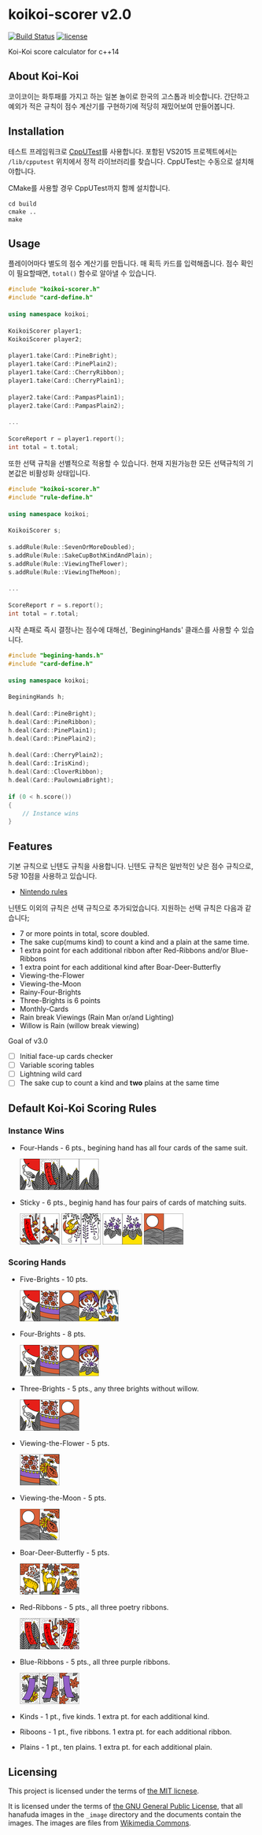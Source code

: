 # koikoi-scorer v2.0

[![Build Status](https://travis-ci.org/sidsryu/koikoi-scorer.svg?branch=master)][travis]
[![license](https://img.shields.io/github/license/mashape/apistatus.svg?maxAge=2592000)][license]

Koi-Koi score calculator for c++14

[license]: https://github.com/sidsryu/koikoi-scorer/blob/master/LICENSE 
[travis]: https://travis-ci.org/sidsryu/koikoi-scorer


## About Koi-Koi

코이코이는 화투패를 가지고 하는 일본 놀이로 한국의 고스톱과 비슷합니다. 
간단하고 예외가 적은 규칙이 점수 계산기를 구현하기에 적당히 재밌어보여 만들어봅니다.


## Installation

테스트 프레임워크로 [CppUTest][cpputest]를 사용합니다.
포함된 VS2015 프로젝트에서는 `/lib/cpputest` 위치에서 정적 라이브러리를 찾습니다. 
CppUTest는 수동으로 설치해야합니다.

CMake를 사용할 경우 CppUTest까지 함께 설치합니다.

```
cd build
cmake ..
make
```

[cpputest]: https://github.com/cpputest/cpputest


## Usage

플레이어마다 별도의 점수 계산기를 만듭니다. 매 획득 카드를 입력해줍니다. 점수 확인이 필요할때면, `total()` 함수로 알아낼 수 있습니다.

```c++
#include "koikoi-scorer.h"
#include "card-define.h"

using namespace koikoi;

KoikoiScorer player1;
KoikoiScorer player2;

player1.take(Card::PineBright);
player1.take(Card::PinePlain2);
player1.take(Card::CherryRibbon);
player1.take(Card::CherryPlain1);

player2.take(Card::PampasPlain1);
player2.take(Card::PampasPlain2);

...

ScoreReport r = player1.report();
int total = t.total;

```

또한 선택 규칙을 선별적으로 적용할 수 있습니다. 현재 지원가능한 모든 선택규칙의 기본값은 비활성화 상태입니다.

```c++
#include "koikoi-scorer.h"
#include "rule-define.h"

using namespace koikoi;

KoikoiScorer s;

s.addRule(Rule::SevenOrMoreDoubled);
s.addRule(Rule::SakeCupBothKindAndPlain);
s.addRule(Rule::ViewingTheFlower);
s.addRule(Rule::ViewingTheMoon);

...

ScoreReport r = s.report();
int total = r.total;
```

시작 손패로 즉시 결정나는 점수에 대해선, `BeginingHands' 클래스를 사용할 수 있습니다.

```c++
#include "begining-hands.h"
#include "card-define.h"

using namespace koikoi;

BeginingHands h;

h.deal(Card::PineBright);
h.deal(Card::PineRibbon);
h.deal(Card::PinePlain1);
h.deal(Card::PinePlain2);

h.deal(Card::CherryPlain2);
h.deal(Card::IrisKind);
h.deal(Card::CloverRibbon);
h.deal(Card::PaulowniaBright);

if (0 < h.score())
{
    // Instance wins
}
```

## Features

기본 규칙으로 닌텐도 규칙을 사용합니다.
닌텐도 규칙은 일반적인 낮은 점수 규칙으로, 5광 10점을 사용하고 있습니다.

* [Nintendo rules][nintendo]

닌텐도 이외의 규칙은 선택 규칙으로 추가되었습니다.
지원하는 선택 규칙은 다음과 같습니다;

* 7 or more points in total, score doubled.
* The sake cup(mums kind) to count a kind and a plain at the same time.
* 1 extra point for each additional ribbon after Red-Ribbons and/or Blue-Ribbons
* 1 extra point for each additional kind after Boar-Deer-Butterfly
* Viewing-the-Flower
* Viewing-the-Moon
* Rainy-Four-Brights
* Three-Brights is 6 points
* Monthly-Cards
* Rain break Viewings (Rain Man or/and Lighting)
* Willow is Rain (willow break viewing)

Goal of v3.0

* [ ] Initial face-up cards checker
* [ ] Variable scoring tables
* [ ] Lightning wild card
* [ ] The sake cup to count a kind and **two** plains at the same time

[nintendo]: https://www.nintendo.co.jp/n09/hana-kabu_games/


## Default Koi-Koi Scoring Rules

### Instance Wins

* Four-Hands - 6 pts., begining hand has all four cards of the same suit.

    ![Pine Bright][11]![Pine Ribbon][12]![Pine Plain][13]![Pine Plain][14]

* Sticky - 6 pts., beginig hand has four pairs of cards of matching suits.

    ![Plum Ribbon][22]![Plum Plain][23]
    ![Wisteria Kind][41]![Wisteria Plain][44]
    ![Paulownia Plain][124]![Paulownia Plain][122]
    ![Pampas Bright][81]![Pampas Plain][84]

### Scoring Hands 

* Five-Brights - 10 pts.

    ![Pine Bright][11]![Cherry Bright][31]![Pampas Bright][81]![Paulownia Bright][121]![Willow Bright][111]

* Four-Brights - 8 pts.

    ![Pine Bright][11]![Cherry Bright][31]![Pampas Bright][81]![Paulownia Bright][121]

* Three-Brights - 5 pts., any three brights without willow.

    ![Pine Bright][11]![Cherry Bright][31]![Pampas Bright][81]

* Viewing-the-Flower - 5 pts.

    ![Cherry Bright][31]![Mums Kind][91]

* Viewing-the-Moon - 5 pts.

    ![Pampas Bright][81]![Mums Kind][91]

* Boar-Deer-Butterfly - 5 pts.

    ![Clover Kind][71]![Maple Kind][101]![Peony Kind][61]

* Red-Ribbons - 5 pts., all three poetry ribbons.

    ![Pine Ribbon][12]![Plum Ribbon][22]![Cherry Ribbon][32]

* Blue-Ribbons - 5 pts., all three purple ribbons.

    ![Mums Ribbon][92]![Peony Ribbon][62]![Maple Ribbon][102]

* Kinds - 1 pt., five kinds. 1 extra pt. for each additional kind.
* Riboons - 1 pt., five ribbons. 1 extra pt. for each additional ribbon.
* Plains - 1 pt., ten plains. 1 extra pt. for each additional plain.

[11]: _image/11.png "Pine Bright"
[12]: _image/12.png "Pine Ribbon"
[13]: _image/13.png "Pine Plain"
[14]: _image/14.png "Pine Plain"
[21]: _image/21.png "Plum Kind"
[22]: _image/22.png "Plum Ribbon"
[23]: _image/23.png "Plum Plain"
[24]: _image/24.png "Plum Plain"
[31]: _image/31.png "Cherry Bright" 
[32]: _image/32.png "Cherry Ribbon"
[33]: _image/33.png "Cherry Plain"
[34]: _image/34.png "Cherry Plain"
[41]: _image/41.png "Wisteria Kind"
[42]: _image/42.png "Wisteria Ribbon"
[43]: _image/43.png "Wisteria Plain"
[44]: _image/44.png "Wisteria Plain"
[51]: _image/51.png "Iris Kind"
[52]: _image/52.png "Iris Ribbon"
[53]: _image/53.png "Iris Plain"
[54]: _image/54.png "Iris Plain"
[61]: _image/61.png "Peony Kind"
[62]: _image/62.png "Peony Ribbon"
[63]: _image/63.png "Peony Plain"
[64]: _image/64.png "Peony Plain"
[71]: _image/71.png "Clover Kind"
[72]: _image/72.png "Clover Ribbon"
[73]: _image/73.png "Clover Plain"
[74]: _image/74.png "Clover Plain"
[81]: _image/81.png "Pampas Bright"
[82]: _image/82.png "Pampas Kind"
[83]: _image/83.png "Pampas Plain"
[84]: _image/84.png "Pampas Plain"
[91]: _image/91.png "Mums Kind"  
[92]: _image/92.png "Mums Ribbon" 
[93]: _image/93.png "Mums Plain"
[94]: _image/94.png "Mums Plain"
[101]: _image/101.png "Maple Kind"
[102]: _image/102.png "Maple Ribbon"
[103]: _image/103.png "Maple Plain"
[104]: _image/104.png "Maple Plan"
[111]: _image/111.png "Willow Bright"
[112]: _image/112.png "Willow Kind"
[113]: _image/113.png "Willow Bribbon"
[114]: _image/114.png "Willow Plain"
[121]: _image/121.png "Paulownia Bright"
[122]: _image/122.png "Paulownia Plain"
[123]: _image/123.png "Paulownia Plain"
[124]: _image/124.png "Paulownia Plain"


## Licensing

This project is licensed under the terms of [the MIT licnese][license].

It is licensed under the terms of [the GNU General Public License][gpl], 
that all hanafuda images in the `_image` directory and the documents contain the images.
The images are files from [Wikimedia Commons][wikimedia].

[gpl]: https://www.gnu.org/licenses/gpl.html
[wikimedia]: https://commons.wikimedia.org/wiki/Category:SVG_Hanafuda
